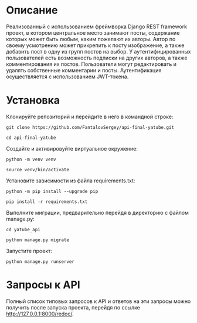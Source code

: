 # Описание
Реализованный с использованием фреймворка Django REST framework проект, в котором центральное место занимают посты, содержание которых может быть любым, каким пожелают их авторы. Автор по своему усмотрению может прикрепить к посту изображение, а также добавить пост в одну из групп постов на выбор. У аутентифицированных пользователей есть возможность подписки на других авторов, а также комментирования их постов. Пользователи могут редактировать и удалять собственные комментарии и посты. Аутентификация осуществляется с использованием JWT-токена.

# Установка
Клонируйте репозиторий и перейдите в него в командной строке:

```
git clone https://github.com/FantalovSergey/api-final-yatube.git
```

```
cd api-final-yatube
```

Cоздайте и активировуйте виртуальное окружение:

```
python -m venv venv
```

```
source venv/bin/activate
```

Установите зависимости из файла requirements.txt:

```
python -m pip install --upgrade pip
```

```
pip install -r requirements.txt
```

Выполните миграции, предварительно перейдя в директорию с файлом manage.py:

```
cd yatube_api
```

```
python manage.py migrate
```

Запустите проект:

```
python manage.py runserver
```

# Запросы к API
Полный список типовых запросов к API и ответов на эти запросы можно получить после запуска проекта, перейдя по ссылке http://127.0.0.1:8000/redoc/.
